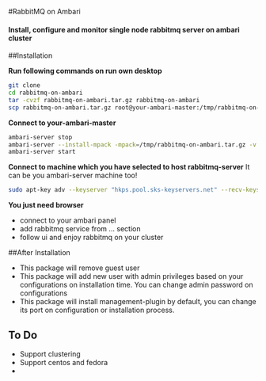 #RabbitMQ on Ambari
#### Install, configure and monitor single node rabbitmq server on ambari cluster

##Installation

**Run following commands on run own desktop**
```bash
git clone 
cd rabbitmq-on-ambari
tar -cvzf rabbitmq-on-ambari.tar.gz rabbitmq-on-ambari
scp rabbitmq-on-ambari.tar.gz root@your-ambari-master:/tmp/rabbitmq-on-ambari.tar.gz
```

**Connect to your-ambari-master**
```bash
ambari-server stop
ambari-server --install-mpack -mpack=/tmp/rabbitmq-on-ambari.tar.gz -v
ambari-server start

```
**Connect to machine which you have selected to host rabbitmq-server**
It can be you ambari-server machine too!
```bash
sudo apt-key adv --keyserver "hkps.pool.sks-keyservers.net" --recv-keys "0x6B73A36E6026DFCA"
```

**You just need browser**
 * connect to your ambari panel
 * add rabbitmq service from ... section
 * follow ui and enjoy rabbitmq on your cluster
 
##After Installation
* This package will remove guest user
* This package will add new user with admin privileges based on your configurations on installation time. You can change admin password on configurations
* This package will install management-plugin by default, you can change its port on configuration or installation process.

## To Do
 * Support clustering
 * Support centos and fedora
 * 
